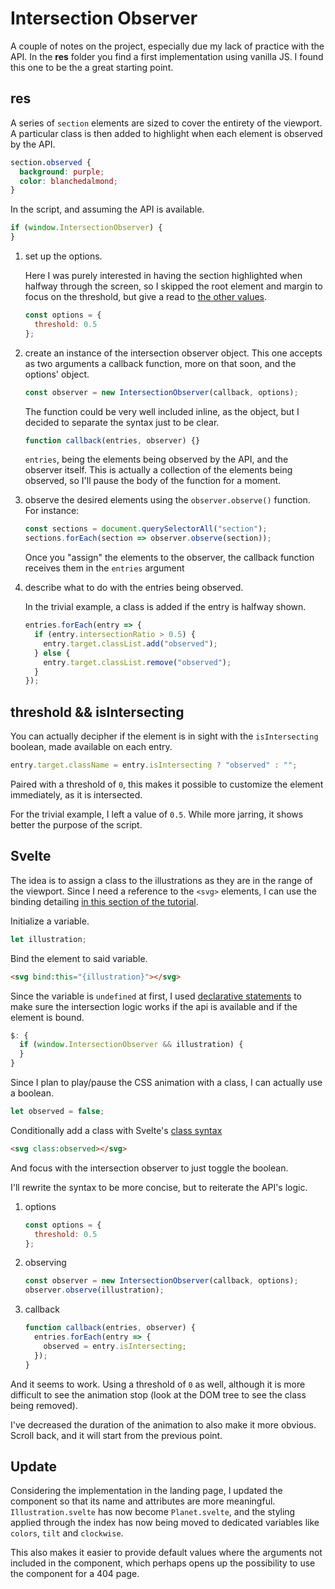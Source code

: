 # Intersection Observer

A couple of notes on the project, especially due my lack of practice with the API. In the **res** folder you find a first implementation using vanilla JS. I found this one to be the a great starting point.

## res

A series of `section` elements are sized to cover the entirety of the viewport. A particular class is then added to highlight when each element is observed by the API.

```css
section.observed {
  background: purple;
  color: blanchedalmond;
}
```

In the script, and assuming the API is available.

```js
if (window.IntersectionObserver) {
}
```

1. set up the options.

   Here I was purely interested in having the section highlighted when halfway through the screen, so I skipped the root element and margin to focus on the threshold, but give a read to [the other values](https://developer.mozilla.org/en-US/docs/Web/API/Intersection_Observer_API).

   ```js
   const options = {
     threshold: 0.5
   };
   ```

1. create an instance of the intersection observer object. This one accepts as two arguments a callback function, more on that soon, and the options' object.

   ```js
   const observer = new IntersectionObserver(callback, options);
   ```

   The function could be very well included inline, as the object, but I decided to separate the syntax just to be clear.

   ```js
   function callback(entries, observer) {}
   ```

   `entries`, being the elements being observed by the API, and the observer itself. This is actually a collection of the elements being observed, so I'll pause the body of the function for a moment.

1. observe the desired elements using the `observer.observe()` function. For instance:

   ```js
   const sections = document.querySelectorAll("section");
   sections.forEach(section => observer.observe(section));
   ```

   Once you "assign" the elements to the observer, the callback function receives them in the `entries` argument

1. describe what to do with the entries being observed.

   In the trivial example, a class is added if the entry is halfway shown.

   ```js
   entries.forEach(entry => {
     if (entry.intersectionRatio > 0.5) {
       entry.target.classList.add("observed");
     } else {
       entry.target.classList.remove("observed");
     }
   });
   ```

## threshold && isIntersecting

You can actually decipher if the element is in sight with the `isIntersecting` boolean, made available on each entry.

```js
entry.target.className = entry.isIntersecting ? "observed" : "";
```

Paired with a threshold of `0`, this makes it possible to customize the element immediately, as it is intersected.

For the trivial example, I left a value of `0.5`. While more jarring, it shows better the purpose of the script.

## Svelte

The idea is to assign a class to the illustrations as they are in the range of the viewport. Since I need a reference to the `<svg>` elements, I can use the binding detailing [in this section of the tutorial](https://svelte.dev/tutorial/bind-this).

Initialize a variable.

```js
let illustration;
```

Bind the element to said variable.

```html
<svg bind:this="{illustration}"></svg>
```

Since the variable is `undefined` at first, I used [declarative statements](https://svelte.dev/tutorial/reactive-statements) to make sure the intersection logic works if the api is available and if the element is bound.

```js
$: {
  if (window.IntersectionObserver && illustration) {
  }
}
```

Since I plan to play/pause the CSS animation with a class, I can actually use a boolean.

```js
let observed = false;
```

Conditionally add a class with Svelte's [class syntax](https://svelte.dev/tutorial/class-shorthand)

```html
<svg class:observed></svg>
```

And focus with the intersection observer to just toggle the boolean.

I'll rewrite the syntax to be more concise, but to reiterate the API's logic.

1. options

   ```js
   const options = {
     threshold: 0.5
   };
   ```

1. observing

   ```js
   const observer = new IntersectionObserver(callback, options);
   observer.observe(illustration);
   ```

1. callback

   ```js
   function callback(entries, observer) {
     entries.forEach(entry => {
       observed = entry.isIntersecting;
     });
   }
   ```

And it seems to work. Using a threshold of `0` as well, although it is more difficult to see the animation stop (look at the DOM tree to see the class being removed).

I've decreased the duration of the animation to also make it more obvious. Scroll back, and it will start from the previous point.

## Update

Considering the implementation in the landing page, I updated the component so that its name and attributes are more meaningful. `Illustration.svelte` has now become `Planet.svelte`, and the styling applied through the index has now being moved to dedicated variables like `colors`, `tilt` and `clockwise`.

This also makes it easier to provide default values where the arguments not included in the component, which perhaps opens up the possibility to use the component for a 404 page.
